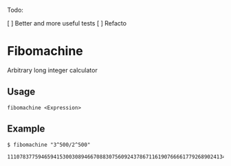 Todo:

[ ] Better and more useful tests
[ ] Refacto

# Fibomachine

Arbitrary long integer calculator

## Usage

```
fibomachine <Expression>
```

## Example

```
$ fibomachine "3^500/2^500"

11107837759465941530030894667088307560924378671161907666617792689024134944177051410416943
```
